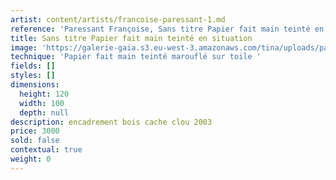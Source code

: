 ```yaml
---
artist: content/artists/francoise-paressant-1.md
reference: 'Paressant Françoise, Sans titre Papier fait main teinté en situation'
title: Sans titre Papier fait main teinté en situation
image: 'https://galerie-gaia.s3.eu-west-3.amazonaws.com/tina/uploads/paressant-francoise/galerie-gaia-pornichet20210901_181442.jpg'
technique: 'Papier fait main teinté marouflé sur toile '
fields: []
styles: []
dimensions:
  height: 120
  width: 100
  depth: null
description: encadrement bois cache clou 2003
price: 3000
sold: false
contextual: true
weight: 0
---
```


